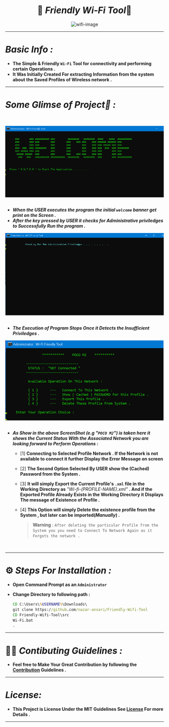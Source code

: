 <h1 align="center"> 📶 <i>Friendly Wi-Fi Tool</i>📶</h1> 
<div align="center"><img alt="wifi-image" src="https://encrypted-tbn0.gstatic.com/images?q=tbn:ANd9GcTVSJJ8rj03JjXOwjq4GUvvmBqufwFCm3tudA&usqp=CAU" ></div>
<hr>

# _Basic Info :_

- **The Simple & Friendly `Wi-Fi`  Tool for connectivity and performing certain Operations **.****
- **It Was Initially Created For extracting Information from the system about the Saved Profiles of Wireless network **.****
<hr>
  
# _Some Glimse of Project👀 :_

 <p align="center"><br><div align="center"><img align="center" alt="1.png" src="src/images/1.png"></div><br>
 
- _**When the USER executes the program the initial `welcome` banner get print on the Screen .**_
- _**After the key pressed by USER it checks for Administrative priviledges to Successfully Run the program .**_ <br>

<div><img align="center" alt="2.png" src="src/images/2.png"></div><br>

- _**The Execution of Program Stops Once it Detects the Insufficient Priviledges .**_ <br>  
<div><img align="center" alt="3.png" src="src/images/3.png"></div><br>

- _**As Show in the above ScreenShot (e.g "`POCO M2`") is taken here it shows the Current Status With the Associated Network you are looking forward to Perform Operations :**_ 
  
    - [1] **Connecting to Selected Profile Network . If the Network is not available to connect it further Display the Error Message on screen**
    - [2] **The Second Option Selected By USER show the (Cached) Password from the System .**
    - [3] **It will simply Export the Current Profile's `.xml` file in the Working Directory as** _"Wi-fi-(PROFILE-NAME).xml"_ **. And if the Exported Profile Already Exists in the Working Directory it Displays The message of Existence of Profile .**
    - [4] **This Option will simply Delete the existence profile from the System , but later can be imported(_Manually_) .**
    
        > **Warning** : `After deleting the particular Profile from the System you you need to Connect To Network Again as it Forgots the network .`
</p><br>        
<hr>

# ⚙️ _**Steps For Installation :**_
- **Open Command Prompt as an `Administrator`**
- **Change Directory to following path :**

  ```cmd
  CD C:\Users\%USERNAME%\Downloads\
  git clone https://github.com/nazar-ansari/Friendly-Wifi-Tool
  CD Friendly-Wifi-Tool\src
  Wi-Fi.bat
  .
  ```
<hr>

# 👨‍💻 _**Contibuting Guidelines** :_
- **Feel free to Make Your Great Contribution by following the [Contribution](./CONTRIBUTING.md) Guidelines .**
  
<hr>

# _**License:**_
- **This Project is License Under the MIT Guidelines See [License](./LICENSE.md) For more Details .**
<hr>
